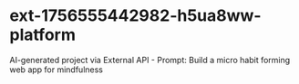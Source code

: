 # ext-1756555442982-h5ua8ww-platform
AI-generated project via External API - Prompt: Build a micro habit forming web app for mindfulness
